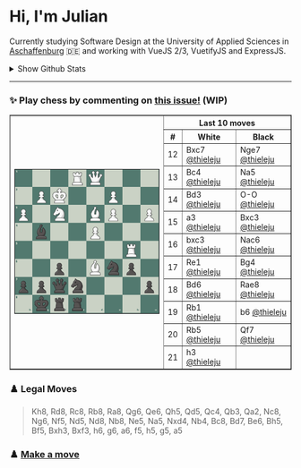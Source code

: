 # **Hi, I'm Julian**

Currently studying Software Design at the University of Applied Sciences in <a href="https://www.th-ab.de/en/" >Aschaffenburg</a> :de: and working with VueJS 2/3, VuetifyJS and ExpressJS.

<details>
 <summary>Show Github Stats</summary>
 <p align="center">
    <img src="https://github-readme-stats.vercel.app/api/top-langs/?username=thieleju&theme=blue-green&hide=jupyter%20notebook&layout=compact"  />
    <img width="420" src="https://github-readme-stats.vercel.app/api?username=thieleju&theme=blue-green&show_icons=true"/>
  </p>
</details>

---

### ✨ Play chess by commenting on [this issue!](https://github.com/thieleju/thieleju/issues/1) (WIP)

<table border="1">
<th rowspan="20"><a href="https://github.com/thieleju/thieleju/issues/1"><img width="480" src="https://raw.githubusercontent.com/thieleju/thieleju/main/games/game1/chessboard-1702331193.png" /></a></th>
<th colspan="3">Last 10 moves</th>
<tr>
<th>#</th>
<th>White</th>
<th>Black</th>
</tr>
<tr>
<td>12</td>
<td>Bxc7 <a href="https://github.com/thieleju">@thieleju</a></td>
<td>Nge7 <a href="https://github.com/thieleju">@thieleju</a></td>
</tr>
<tr>
<td>13</td>
<td>Bc4 <a href="https://github.com/thieleju">@thieleju</a></td>
<td>Na5 <a href="https://github.com/thieleju">@thieleju</a></td>
</tr>
<tr>
<td>14</td>
<td>Bd3 <a href="https://github.com/thieleju">@thieleju</a></td>
<td>O-O <a href="https://github.com/thieleju">@thieleju</a></td>
</tr>
<tr>
<td>15</td>
<td>a3 <a href="https://github.com/thieleju">@thieleju</a></td>
<td>Bxc3 <a href="https://github.com/thieleju">@thieleju</a></td>
</tr>
<tr>
<td>16</td>
<td>bxc3 <a href="https://github.com/thieleju">@thieleju</a></td>
<td>Nac6 <a href="https://github.com/thieleju">@thieleju</a></td>
</tr>
<tr>
<td>17</td>
<td>Re1 <a href="https://github.com/thieleju">@thieleju</a></td>
<td>Bg4 <a href="https://github.com/thieleju">@thieleju</a></td>
</tr>
<tr>
<td>18</td>
<td>Bd6 <a href="https://github.com/thieleju">@thieleju</a></td>
<td>Rae8 <a href="https://github.com/thieleju">@thieleju</a></td>
</tr>
<tr>
<td>19</td>
<td>Rb1 <a href="https://github.com/thieleju">@thieleju</a></td>
<td>b6 <a href="https://github.com/thieleju">@thieleju</a></td>
</tr>
<tr>
<td>20</td>
<td>Rb5 <a href="https://github.com/thieleju">@thieleju</a></td>
<td>Qf7 <a href="https://github.com/thieleju">@thieleju</a></td>
</tr>
<tr>
<td>21</td>
<td>h3 <a href="https://github.com/thieleju">@thieleju</a></td>
<td> </td>
</tr>
</table>

### ♟️ Legal Moves
> Kh8, Rd8, Rc8, Rb8, Ra8, Qg6, Qe6, Qh5, Qd5, Qc4, Qb3, Qa2, Nc8, Ng6, Nf5, Nd5, Nd8, Nb8, Ne5, Na5, Nxd4, Nb4, Bc8, Bd7, Be6, Bh5, Bf5, Bxh3, Bxf3, h6, g6, a6, f5, h5, g5, a5

### ♟️ [Make a move](https://github.com/thieleju/thieleju/issues/1)